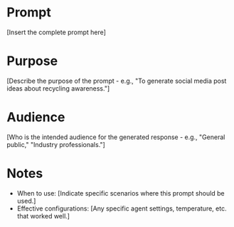 # Prompt
[Insert the complete prompt here]

# Purpose
[Describe the purpose of the prompt - e.g., "To generate social media post ideas about recycling awareness."]

# Audience
[Who is the intended audience for the generated response - e.g., "General public," "Industry professionals."]

# Notes
- When to use: [Indicate specific scenarios where this prompt should be used.]
- Effective configurations: [Any specific agent settings, temperature, etc. that worked well.]
